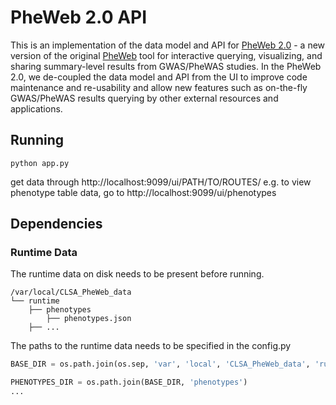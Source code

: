 # PheWeb 2.0 API
This is an implementation of the data model and API for [PheWeb 2.0](https://github.com/GaglianoTaliun-Lab/PheWeb2.0/tree/main) - a new version of the original [PheWeb](https://github.com/statgen/pheweb) tool for interactive querying, visualizing, and sharing summary-level results from GWAS/PheWAS studies. In the PheWeb 2.0, we de-coupled the data model and API from the UI to improve code maintenance and re-usability and allow new features such as on-the-fly GWAS/PheWAS results querying by other external resources and applications.

## Running
```
python app.py
```
get data through http://localhost:9099/ui/PATH/TO/ROUTES/
e.g. to view phenotype table data, go to http://localhost:9099/ui/phenotypes


## Dependencies

### Runtime Data
The runtime data on disk needs to be present before running.

```
/var/local/CLSA_PheWeb_data
└── runtime
    ├── phenotypes
        ├── phenotypes.json 
    ├── ...
```

The paths to the runtime data needs to be specified in the config.py
```py
BASE_DIR = os.path.join(os.sep, 'var', 'local', 'CLSA_PheWeb_data', 'runtime')

PHENOTYPES_DIR = os.path.join(BASE_DIR, 'phenotypes')
...
```
